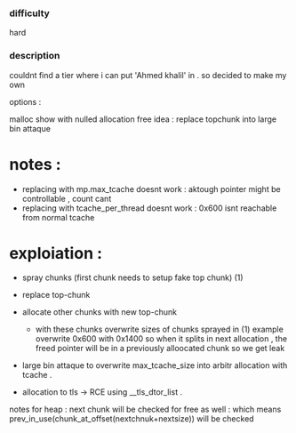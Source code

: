 ### difficulty 

hard

### description

couldnt find a tier where i can put 'Ahmed khalil' in . so decided to make my own 


options :

malloc
show with nulled allocation
free
idea : replace topchunk into large bin attaque 

# notes : 
- replacing with mp.max_tcache doesnt work : aktough pointer might be controllable , count cant 
- replacing with tcache_per_thread doesnt work : 0x600 isnt reachable from normal tcache 

# exploiation : 
- spray chunks (first chunk needs to setup fake top chunk) (1)
- replace top-chunk 
- allocate other chunks with new top-chunk 
    - with these chunks overwrite sizes of chunks sprayed in (1) example overwrite 0x600 with 0x1400 so when it splits in next allocation , the freed pointer will be in a previously alloocated chunk so we get leak 

- large bin attaque to overwrite max_tcache_size into arbitr allocation with tcache . 
- allocation to tls -> RCE using __tls_dtor_list . 
    

notes for heap : 
next chunk will be checked for free as well : which means prev_in_use(chunk_at_offset(nextchnuk+nextsize)) will be checked 